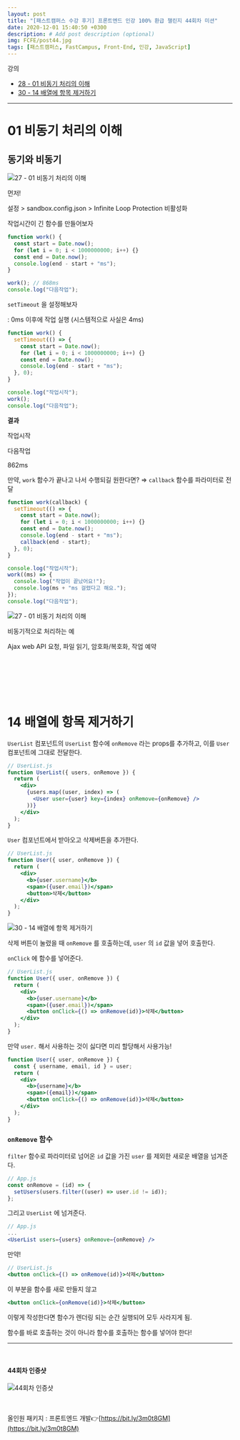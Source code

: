 ```yaml
---
layout: post
title: "[패스트캠퍼스 수강 후기] 프론트엔드 인강 100% 환급 챌린지 44회차 미션"
date: 2020-12-01 15:40:50 +0300
description: # Add post description (optional)
img: FCFE/post44.jpg
tags: [패스트캠퍼스, FastCampus, Front-End, 인강, JavaScript]
---
```


강의

- [28 - 01 비동기 처리의 이해](#01-비동기-처리의-이해)
- [30 - 14 배열에 항목 제거하기](#14-배열에-항목-제거하기)

---

# 01 비동기 처리의 이해

## 동기와 비동기

![27 - 01 비동기 처리의 이해]({{site.baseurl}}/assets/img/FCFE/post44-1.png)

먼저!

설정 > sandbox.config.json > Infinite Loop Protection 비활성화

작업시간이 긴 함수를 만들어보자

```jsx
function work() {
  const start = Date.now();
  for (let i = 0; i < 1000000000; i++) {}
  const end = Date.now();
  console.log(end - start + "ms");
}

work(); // 868ms
console.log("다음작업");
```

`setTimeout` 을 설정해보자

: 0ms 이후에 작업 실행 (시스템적으로 사실은 4ms)

```jsx
function work() {
  setTimeout(() => {
    const start = Date.now();
    for (let i = 0; i < 1000000000; i++) {}
    const end = Date.now();
    console.log(end - start + "ms");
  }, 0);
}

console.log("작업시작");
work();
console.log("다음작업");
```

**결과**

작업시작

다음작업

862ms

만약, `work` 함수가 끝나고 나서 수행되길 원한다면? ⇒ `callback` 함수를 파라미터로 전달

```jsx
function work(callback) {
  setTimeout(() => {
    const start = Date.now();
    for (let i = 0; i < 1000000000; i++) {}
    const end = Date.now();
    console.log(end - start + "ms");
    callback(end - start);
  }, 0);
}

console.log("작업시작");
work((ms) => {
  console.log("작업이 끝났어요!");
  console.log(ms + "ms 걸렸다고 해요.");
});
console.log("다음작업");
```

![27 - 01 비동기 처리의 이해]({{site.baseurl}}/assets/img/FCFE/post44-2.png)

비동기적으로 처리하는 예

Ajax web API 요청, 파일 읽기, 암호화/복호화, 작업 예약

<br>
<br>
<br>
<br>
<br>

# 14 배열에 항목 제거하기

`UserList` 컴포넌트의 `UserList` 함수에 `onRemove` 라는 props를 추가하고, 이를 `User` 컴포넌트에 그대로 전달한다.

```jsx
// UserList.js
function UserList({ users, onRemove }) {
  return (
    <div>
      {users.map((user, index) => (
        <User user={user} key={index} onRemove={onRemove} />
      ))}
    </div>
  );
}
```

`User` 컴포넌트에서 받아오고 삭제버튼을 추가한다.

```jsx
// UserList.js
function User({ user, onRemove }) {
  return (
    <div>
      <b>{user.username}</b>
      <span>({user.email})</span>
      <button>삭제</button>
    </div>
  );
}
```

![30 - 14 배열에 항목 제거하기]({{site.baseurl}}/assets/img/FCFE/post44-3.png)

삭제 버튼이 눌렸을 때 `onRemove` 를 호출하는데, `user` 의 `id` 값을 넣어 호출한다.

`onClick` 에 함수를 넣어준다.

```jsx
// UserList.js
function User({ user, onRemove }) {
  return (
    <div>
      <b>{user.username}</b>
      <span>({user.email})</span>
      <button onClick={() => onRemove(id)}>삭제</button>
    </div>
  );
}
```

만약 `user.` 해서 사용하는 것이 싫다면 미리 할당해서 사용가능!

```jsx
function User({ user, onRemove }) {
  const { username, email, id } = user;
  return (
    <div>
      <b>{username}</b>
      <span>({email})</span>
      <button onClick={() => onRemove(id)}>삭제</button>
    </div>
  );
}
```

### `onRemove` 함수

`filter` 함수로 파라미터로 넘어온 `id` 값을 가진 `user` 를 제외한 새로운 배열을 넘겨준다.

```jsx
// App.js
const onRemove = (id) => {
  setUsers(users.filter((user) => user.id != id));
};
```

그리고 `UserList` 에 넘겨준다.

```jsx
// App.js
...
<UserList users={users} onRemove={onRemove} />
```

만약!

```jsx
// UserList.js
<button onClick={() => onRemove(id)}>삭제</button>
```

이 부분을 함수를 새로 만들지 않고

```jsx
<button onClick={onRemove(id)}>삭제</button>
```

이렇게 작성한다면 함수가 렌더링 되는 순간 실행되어 모두 사라지게 됨.

함수를 바로 호출하는 것이 아니라 함수를 호출하는 함수를 넣어야 한다!

---

<br>

#### 44회차 인증샷

![44회차 인증샷]({{site.baseurl}}/assets/img/FCFE/post44.jpg)
<br>  
<br>

올인원 패키지 : 프론트엔드 개발👉[https://bit.ly/3m0t8GM](https://bit.ly/3m0t8GM)

